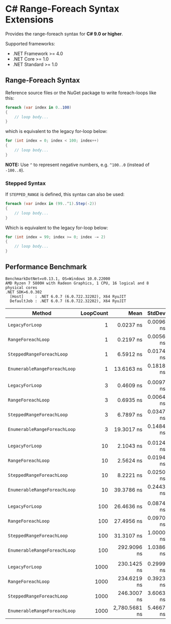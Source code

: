 # C# Range-Foreach Syntax Extensions

Provides the range-foreach syntax for **C# 9.0 or higher**.

Supported frameworks:

* .NET Framework >= 4.0
* .NET Core >= 1.0
* .NET Standard >= 1.0

## Range-Foreach Syntax

Reference source files or the NuGet package to write foreach-loops like this:

``` C#
foreach (var index in 0..100)
{
    // loop body...
}
```

which is equivalent to the legacy for-loop below:

``` C#
for (int index = 0; index < 100; index++)
{
    // loop body...
}
```

**NOTE:** Use `^` to represent negative numbers, e.g. `^100..0` (instead of `-100..0`).

### Stepped Syntax

If `STEPPED_RANGE` is defined, this syntax can also be used:

``` C#
foreach (var index in (99..^1).Step(-2))
{
    // loop body...
}
```

Which is equivalent to the legacy for-loop below:

``` C#
for (int index = 99; index >= 0; index -= 2)
{
    // loop body...
}
```

## Performance Benchmark

``` PlainText
BenchmarkDotNet=v0.13.1, OS=Windows 10.0.22000
AMD Ryzen 7 5800H with Radeon Graphics, 1 CPU, 16 logical and 8 physical cores
.NET SDK=6.0.302
  [Host]     : .NET 6.0.7 (6.0.722.32202), X64 RyuJIT
  DefaultJob : .NET 6.0.7 (6.0.722.32202), X64 RyuJIT
```

|                       Method | LoopCount |          Mean |    StdDev |  Ratio | RatioSD |
|----------------------------- |----------:|--------------:|----------:|-------:|--------:|
|              `LegacyForLoop` |         1 |     0.0237 ns | 0.0096 ns |   1.00 |    0.00 |
|           `RangeForeachLoop` |         1 |     0.2197 ns | 0.0056 ns |  10.54 |    3.87 |
|    `SteppedRangeForeachLoop` |         1 |     6.5912 ns | 0.0174 ns | 317.22 |  118.54 |
| `EnumerableRangeForeachLoop` |         1 |    13.6163 ns | 0.1818 ns | 653.25 |  246.38 |
|                              |           |               |           |        |         |
|              `LegacyForLoop` |         3 |     0.4609 ns | 0.0097 ns |   1.00 |    0.00 |
|           `RangeForeachLoop` |         3 |     0.6935 ns | 0.0064 ns |   1.50 |    0.03 |
|    `SteppedRangeForeachLoop` |         3 |     6.7897 ns | 0.0347 ns |  14.74 |    0.28 |
| `EnumerableRangeForeachLoop` |         3 |    19.3017 ns | 0.1484 ns |  41.84 |    0.90 |
|                              |           |               |           |        |         |
|              `LegacyForLoop` |        10 |     2.1043 ns | 0.0124 ns |   1.00 |    0.00 |
|           `RangeForeachLoop` |        10 |     2.5624 ns | 0.0194 ns |   1.22 |    0.01 |
|    `SteppedRangeForeachLoop` |        10 |     8.2221 ns | 0.0250 ns |   3.91 |    0.02 |
| `EnumerableRangeForeachLoop` |        10 |    39.3786 ns | 0.2443 ns |  18.71 |    0.16 |
|                              |           |               |           |        |         |
|              `LegacyForLoop` |       100 |    26.4636 ns | 0.0874 ns |   1.00 |    0.00 |
|           `RangeForeachLoop` |       100 |    27.4956 ns | 0.0970 ns |   1.04 |    0.01 |
|    `SteppedRangeForeachLoop` |       100 |    31.3107 ns | 1.0000 ns |   1.20 |    0.04 |
| `EnumerableRangeForeachLoop` |       100 |   292.9096 ns | 1.0386 ns |  11.06 |    0.04 |
|                              |           |               |           |        |         |
|              `LegacyForLoop` |      1000 |   230.1425 ns | 0.2999 ns |   1.00 |    0.00 |
|           `RangeForeachLoop` |      1000 |   234.6219 ns | 0.3923 ns |   1.02 |    0.00 |
|    `SteppedRangeForeachLoop` |      1000 |   246.3007 ns | 3.6063 ns |   1.07 |    0.02 |
| `EnumerableRangeForeachLoop` |      1000 | 2,780.5681 ns | 5.4667 ns |  12.08 |    0.02 |
